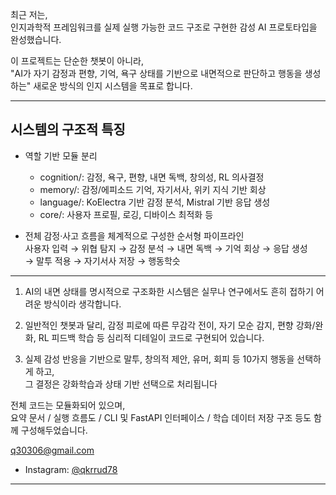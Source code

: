 

최근 저는,  
인지과학적 프레임워크를 실제 실행 가능한 코드 구조로 구현한 감성 AI 프로토타입을 완성했습니다.

이 프로젝트는 단순한 챗봇이 아니라,  
"AI가 자기 감정과 편향, 기억, 욕구 상태를 기반으로 내면적으로 판단하고 행동을 생성하는" 새로운 방식의 인지 시스템을 목표로 합니다.

----------------------------------
시스템의 구조적 특징
----------------------------------

- 역할 기반 모듈 분리  
  - cognition/: 감정, 욕구, 편향, 내면 독백, 창의성, RL 의사결정  
  - memory/: 감정/에피소드 기억, 자기서사, 위키 지식 기반 회상  
  - language/: KoElectra 기반 감정 분석, Mistral 기반 응답 생성  
  - core/: 사용자 프로필, 로깅, 디바이스 최적화 등

- 전체 감정·사고 흐름을 체계적으로 구성한 순서형 파이프라인  
  사용자 입력 → 위협 탐지 → 감정 분석 → 내면 독백 → 기억 회상 → 응답 생성  
  → 말투 적용 → 자기서사 저장 → 행동학슷
----------------------------------

1. AI의 내면 상태를 명시적으로 구조화한 시스템은 실무나 연구에서도 흔히 접하기 어려운 방식이라 생각합니다.

2. 일반적인 챗봇과 달리, 감정 피로에 따른 무감각 전이, 자기 모순 감지, 편향 강화/완화, RL 피드백 학습 등 심리적 디테일이 코드로 구현되어 있습니다.

3. 실제 감성 반응을 기반으로 말투, 창의적 제안, 유머, 회피 등 10가지 행동을 선택하게 하고,  
   그 결정은 강화학습과 상태 기반 선택으로 처리됩니다

전체 코드는 모듈화되어 있으며,  
요약 문서 / 실행 흐름도 / CLI 및 FastAPI 인터페이스 / 학습 데이터 저장 구조 등도 함께 구성해두었습니다. 

q30306@gmail.com
- Instagram: [@qkrrud78](https://instagram.com/qkrrud78)

---

